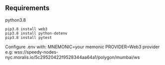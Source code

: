 ## Requirements

python3.8
```
pip3.8 install web3
pip3.8 install python-dotenv
pip3.8 install pytest
```

Configure .env with:
MNEMONIC=your memonic
PROVIDER=Web3 provider e.g: wss://speedy-nodes-nyc.moralis.io/5c29520422f9528344aa64a1/polygon/mumbai/ws
